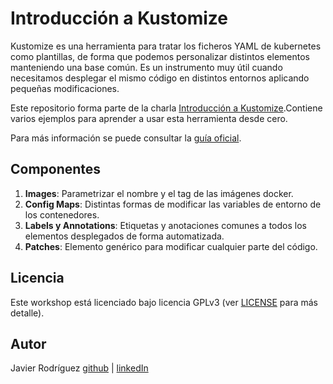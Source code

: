 # **Introducción a Kustomize**

Kustomize es una herramienta para tratar los ficheros YAML de kubernetes como plantillas, de forma que podemos personalizar distintos elementos manteniendo una base común. Es un instrumento muy útil cuando necesitamos desplegar el mismo código en distintos entornos aplicando pequeñas modificaciones.

Este repositorio forma parte de la charla [Introducción a Kustomize](https://youtu.be/uPtIRBOd2AE).Contiene varios ejemplos para aprender a usar esta herramienta desde cero.

Para más información se puede consultar la [guía oficial](https://kubectl.docs.kubernetes.io/guides/config_management/).

## **Componentes**

1. **Images**: Parametrizar el nombre y el tag de las imágenes docker.
2. **Config Maps**: Distintas formas de modificar las variables de entorno de los contenedores.
3. **Labels y Annotations**: Etiquetas y anotaciones comunes a todos los elementos desplegados de forma automatizada.
4. **Patches**: Elemento genérico para modificar cualquier parte del código.

## **Licencia**

Este workshop está licenciado bajo licencia GPLv3 (ver [LICENSE](LICENSE) para más detalle).

## **Autor**

Javier Rodríguez [github](https://github.com/JevyanJ) | [linkedIn](https://www.linkedin.com/in/javier-rodriguez-87541a32)
